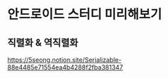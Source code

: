 # 안드로이드 스터디 미리해보기
## 직렬화 & 역직렬화
https://5seong.notion.site/Serializable-88e4485e71554ea4b4288f2fba381347<br>
